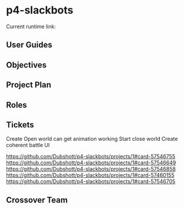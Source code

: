 # p4-slackbots

Current runtime link: 

## User Guides


## Objectives


## Project Plan


## Roles


## Tickets
Create Open world can get animation working 
Start close world 
Create coherent battle UI 

https://github.com/Dubshott/p4-slackbots/projects/1#card-57546755
https://github.com/Dubshott/p4-slackbots/projects/1#card-57546649
https://github.com/Dubshott/p4-slackbots/projects/1#card-57546858
https://github.com/Dubshott/p4-slackbots/projects/1#card-57460155
https://github.com/Dubshott/p4-slackbots/projects/1#card-57546705


## Crossover Team









































